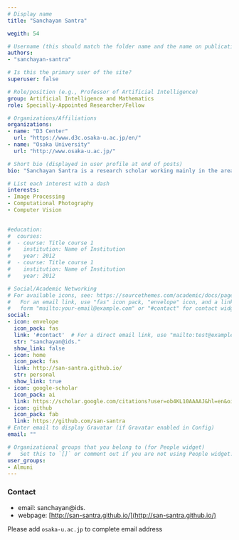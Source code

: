 ```yaml
---
# Display name
title: "Sanchayan Santra"

wegith: 54

# Username (this should match the folder name and the name on publications)
authors:
- "sanchayan-santra"

# Is this the primary user of the site?
superuser: false

# Role/position (e.g., Professor of Artificial Intelligence)
group: Artificial Intelligence and Mathematics
role: Specially-Appointed Researcher/Fellow

# Organizations/Affiliations
organizations:
- name: "D3 Center"
  url: "https://www.d3c.osaka-u.ac.jp/en/"
- name: "Osaka University"
  url: "http://www.osaka-u.ac.jp/"

# Short bio (displayed in user profile at end of posts)
bio: "Sanchayan Santra is a research scholar working mainly in the area of image processing. His interest also includes computational photography, computer vision and anything that may be required for these two. In a broader sense he is trying to comprehend how things work and see the connection between things."

# List each interest with a dash
interests:
- Image Processing
- Computational Photography
- Computer Vision

  
#education:
#  courses:
#  - course: Title course 1
#    institution: Name of Institution
#    year: 2012
#  - course: Title course 1
#    institution: Name of Institution
#    year: 2012

# Social/Academic Networking
# For available icons, see: https://sourcethemes.com/academic/docs/page-builder/#icons
#   For an email link, use "fas" icon pack, "envelope" icon, and a link in the
#   form "mailto:your-email@example.com" or "#contact" for contact widget.
social:
- icon: envelope
  icon_pack: fas
  link: '#contact'  # For a direct email link, use "mailto:test@example.org".
  str: "sanchayan@ids."
  show_link: false
- icon: home
  icon_pack: fas
  link: http://san-santra.github.io/
  str: personal
  show_link: true
- icon: google-scholar
  icon_pack: ai
  link: https://scholar.google.com/citations?user=ob4KL10AAAAJ&hl=en&oi=ao
- icon: github
  icon_pack: fab
  link: https://github.com/san-santra
# Enter email to display Gravatar (if Gravatar enabled in Config)
email: ""

# Organizational groups that you belong to (for People widget)
#   Set this to `[]` or comment out if you are not using People widget.
user_groups:
- Almuni
---
```


### Contact
- email: sanchayan@ids.
- webpage: [http://san-santra.github.io/](http://san-santra.github.io/)


Please add `osaka-u.ac.jp` to complete email address